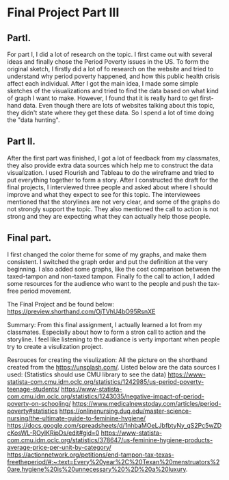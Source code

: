 # Final Project Part III

## PartI.  

For part I, I did a lot of research on the topic. I first came out with several ideas and finally chose the Period Poverty issues in the US. 
To form the original sketch, I firstly did a lot of fo research on the website and tried to understand why period poverty happened, and how this public health crisis affect each individual. 
After I got the main idea, I made some simple sketches of the visualizations and tried to find the data based on what kind of graph I want to make. 
However, I found that it is really hard to get first-hand data. Even though there are lots of websites talking about this topic, they didn't state where they get these data. So I spend a lot of time doing the "data hunting". 

## Part II. 
After the first part was finished, I got a lot of feedback from my classmates, they also provide extra data sources which help me to construct the data visualization. 
I used Flourish and Tableau to do the wireframe and tried to put everything together to form a story. 
After I constructed the draft for the final projects, I interviewed three people and asked about where I should improve and what they expect to see for this topic. 
The interviewees mentioned that the storylines are not very clear, and some of the graphs do not strongly support the topic. 
They also mentioned the call to action is not strong and they are expecting what they can actually help those people. 

## Final part. 
I first changed the color theme for some of my graphs, and make them consistent. 
I switched the graph order and put the definition at the very beginning. I also added some graphs, like the cost comparison between the taxed-tampon and non-taxed tampon. 
Finally fo the call to action, 
I added some resources for the audience who want to the people and push the tax-free period movement. 

The Final Project and be found below: 
https://preview.shorthand.com/OjTVhU4bO95RsnXE


Summary: 
From this final assignment, I actually learned a lot from my classmates. Especially about how to form a stron call to action and the storyline. I feel like listening to the audiance is verty important when people try to create a visulization project. 

Resrouces for creating the visulization:
All the picture on the shorthand created from the https://unsplash.com/.
Listed below are the data sources I used: (Statistics should use CMU library to see the data)
https://www-statista-com.cmu.idm.oclc.org/statistics/1242985/us-period-poverty-teenage-students/
https://www-statista-com.cmu.idm.oclc.org/statistics/1243035/negative-impact-of-period-poverty-on-schooling/
https://www.medicalnewstoday.com/articles/period-poverty#statistics
https://onlinenursing.duq.edu/master-science-nursing/the-ultimate-guide-to-feminine-hygiene/
https://docs.google.com/spreadsheets/d/1nhbaMOeLJbfbtyNy_qS2Pc5wZDcKosWL-ROyIKRipDs/edit#gid=0
https://www-statista-com.cmu.idm.oclc.org/statistics/378647/us-feminine-hygiene-products-average-price-per-unit-by-category/
https://actionnetwork.org/petitions/end-tampon-tax-texas-freetheperiod/#:~:text=Every%20year%2C%20Texan%20menstruators%20are,hygiene%20is%20unnecessary%20%2D%20a%20luxury.

 

